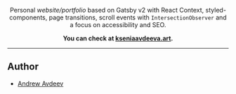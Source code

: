 <p align="center">
  Personal <em>website/portfolio</em> based on Gatsby v2 with React Context, styled-components, page transitions, scroll events with <code>IntersectionObserver</code> and a focus on accessibility and SEO.
</p>

<p align="center">
  <strong>
    You can check at <a href="https://kseniaavdeeva.art">kseniaavdeeva.art</a>.
  </strong>
</p>

***

## Author

* [Andrew Avdeev](https://andrewavdeev.com)
